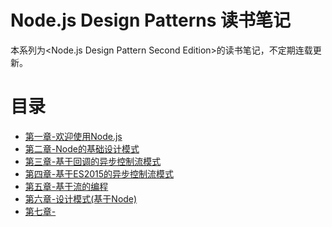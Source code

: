 # Node.js Design Patterns 读书笔记
本系列为<Node.js Design Pattern Second Edition>的读书笔记，不定期连载更新。
# 目录
- [第一章-欢迎使用Node.js](./Chapter1-Welcome-to-the-Nodejs-Platform.md)
- [第二章-Node的基础设计模式]()
- [第三章-基于回调的异步控制流模式]()
- [第四章-基于ES2015的异步控制流模式]()
- [第五章-基于流的编程]()
- [第六章-设计模式(基于Node)]()
- [第七章-]()